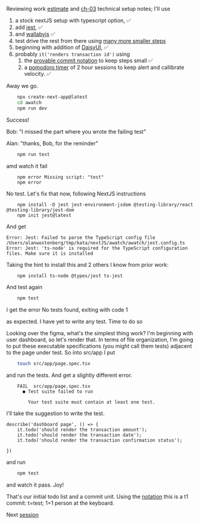 
Reviewing work [estimate](https://tinyurl.com/5xz27ftr) and [ch-03](https://github.com/awostenberg/symmetrical-guide/blob/master/docs/ch-03.md#restart-add-jest-to-tailwind) technical setup notes; I'll use 
1. a stock nextJS setup with typescript option, ✅
1. add [jest](https://jestjs.io/), ✅
1. and [wallabyjs](https://wallabyjs.com/)  ✅
1. test drive the rest from there using [many more smaller steps](https://www.geepawhill.org/2021/09/29/many-more-much-smaller-steps-first-sketch/)
1. beginning with addition of [DaisyUI](https://daisyui.com/),   ✅
1. probably ```it('renders transaction id')``` using
   1. the [provable commit notation](https://github.com/RefactoringCombos/ArlosCommitNotation) to keep steps small  ✅
   1. a [pomodoro timer](http://mobster.cc/) of 2 hour sessions to keep alert and callibrate velocity.  ✅

Away we go.
```bash
	npx create-next-app@latest
	cd awatch
	npm run dev
```

Success! 

Bob: "I missed the part where you wrote the failing test"

Alan: "thanks, Bob, for the reminder"

```bash
	npm run test
```

amd watch it fail
```
	npm error Missing script: "test"
	npm error
```
No test. Let's fix that now, following NextJS instructions  
```tsx
	npm install -D jest jest-environment-jsdom @testing-library/react @testing-library/jest-dom
	npm init jest@latest
```
And get

    Error: Jest: Failed to parse the TypeScript config file /Users/alanwostenberg/tmp/kata/nextJS/awatch/awatch/jest.config.ts
    Error: Jest: 'ts-node' is required for the TypeScript configuration files. Make sure it is installed

Taking the hint to install this and 2 others I know from prior work:
```bash
	npm install ts-node @types/jest ts-jest
```

And test again
```bash
	npm test
```

I get the error
	No tests found, exiting with code 1

as expected. I have yet to write any test.  Time to do so

Looking over the figma, what's the simplest thing work?  I'm beginning with user dashboard, so let's render that.  In terms  of file organization,  I'm going to put these executable specifications (you might call them tests) adjacent to the page under test. So into src/app I put
```bash
	touch src/app/page.spec.tsx
```
and run the tests. And get a slightly different error.
```
	FAIL  src/app/page.spec.tsx
	  ● Test suite failed to run
	
	    Your test suite must contain at least one test.
```
I'll take the suggestion to write the test.
```tsx
describe('dashboard page', () => {
    it.todo('should render the transaction amount');
    it.todo('should render the transaction date');
    it.todo('should render the transaction confirmation status');
    
})
```

and run
```bash
	npm test
```

and watch it pass. Joy!

That's our initial todo list and a commit unit. Using the [notation](https://github.com/RefactoringCombos/ArlosCommitNotation) this is a t1 commit: t=test; 1=1 person at the keyboard. 

Next [session](s03-04.md)











	



